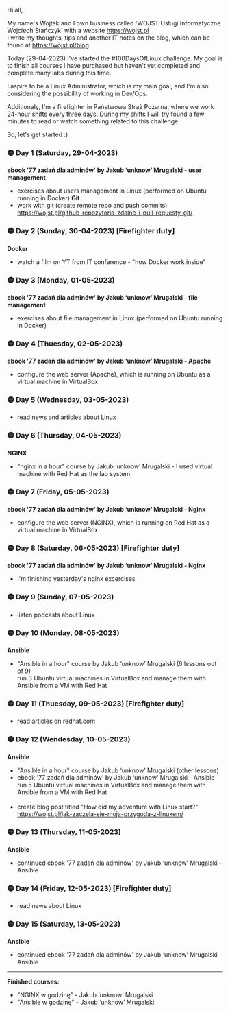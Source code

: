 Hi all,

My name's Wojtek and I own business called 'WOJST Usługi Informatyczne Wojciech Stańczyk' with a website https://wojst.pl<br/>
I write my thoughts, tips and another IT notes on the blog, which can be found at https://wojst.pl/blog

Today (29-04-2023) I've started the #100DaysOfLinux challenge. My goal is to finish all courses I have purchased but haven't yet completed and complete many labs during this time.

I aspire to be a Linux Administrator, which is my main goal, and I'm also considering the possibility of working in Dev/Ops.

Additionaly, I'm a firefighter in Państwowa Straż Pożarna, where we work 24-hour shifts every three days. During my shifts I will try found a few minutes to read or watch something related to this challenge.

So, let's get started :)

### :yellow_circle: Day 1 (Saturday, 29-04-2023)
**ebook '77 zadań dla adminów' by Jakub ‘unknow’ Mrugalski - user management**
- exercises about users management in Linux (performed on Ubuntu running in Docker)
**Git**
- work with git (create remote repo and push commits)<br/>
https://wojst.pl/github-repozytoria-zdalne-i-pull-requesty-git/

### :yellow_circle: Day 2 (Sunday, 30-04-2023) [Firefighter duty]
**Docker**
- watch a film on YT from IT conference - "how Docker work inside"

### :yellow_circle: Day 3 (Monday, 01-05-2023)
**ebook '77 zadań dla adminów' by Jakub ‘unknow’ Mrugalski - file management**
- exercises about file management in Linux (performed on Ubuntu running in Docker)

### :yellow_circle: Day 4 (Thuesday, 02-05-2023)
**ebook '77 zadań dla adminów' by Jakub ‘unknow’ Mrugalski - Apache**
- configure the web server (Apache), which is running on Ubuntu as a virtual machine in VirtualBox 

### :yellow_circle: Day 5 (Wednesday, 03-05-2023)
- read news and articles about Linux

### :yellow_circle: Day 6 (Thursday, 04-05-2023)
**NGINX**
- "nginx in a hour" course by Jakub ‘unknow’ Mrugalski - I used virtual machine with Red Hat as the lab system

### :yellow_circle: Day 7 (Friday, 05-05-2023)
**ebook '77 zadań dla adminów' by Jakub ‘unknow’ Mrugalski - Nginx**
- configure the web server (NGINX), which is running on Red Hat as a virtual machine in VirtualBox 

### :yellow_circle: Day 8 (Saturday, 06-05-2023) [Firefighter duty]
**ebook '77 zadań dla adminów' by Jakub ‘unknow’ Mrugalski - Nginx**
- I'm finishing yesterday's nginx excercises

### :yellow_circle: Day 9 (Sunday, 07-05-2023)
- listen podcasts about Linux

### :yellow_circle: Day 10 (Monday, 08-05-2023)
**Ansible**
- "Ansible in a hour" course by Jakub ‘unknow’ Mrugalski (6 lessons out of 9)<br/>
run 3 Ubuntu virtual machines in VirtualBox and manage them with Ansible from a VM with Red Hat

### :yellow_circle: Day 11 (Thuesday, 09-05-2023) [Firefighter duty]
- read articles on redhat.com

### :yellow_circle: Day 12 (Wendesday, 10-05-2023)
**Ansible**
- "Ansible in a hour" course by Jakub ‘unknow’ Mrugalski (other lessons)<br/>
- ebook '77 zadań dla adminów' by Jakub ‘unknow’ Mrugalski - Ansible<br/>
run 5 Ubuntu virtual machines in VirtualBox and manage them with Ansible from a VM with Red Hat<br/><br/>
- create blog post titled "How did my adventure with Linux start?"<br />
https://wojst.pl/jak-zaczela-sie-moja-przygoda-z-linuxem/<br/>

### :yellow_circle: Day 13 (Thursday, 11-05-2023)
**Ansible**
- continued ebook '77 zadań dla adminów' by Jakub ‘unknow’ Mrugalski - Ansible

### :yellow_circle: Day 14 (Friday, 12-05-2023) [Firefighter duty]
- read news about Linux

### :yellow_circle: Day 15 (Saturday, 13-05-2023)
**Ansible**
- continued ebook '77 zadań dla adminów' by Jakub ‘unknow’ Mrugalski - Ansible

---
**Finished courses:**
- "NGINX w godzinę" - Jakub ‘unknow’ Mrugalski
- "Ansible w godzinę" - Jakub ‘unknow’ Mrugalski

